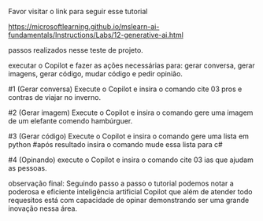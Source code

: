 Favor visitar o link 
para seguir esse tutorial


https://microsoftlearning.github.io/mslearn-ai-fundamentals/Instructions/Labs/12-generative-ai.html

passos realizados nesse teste de projeto.

executar o Copilot e fazer as ações necessárias para:
gerar conversa, gerar imagens, gerar código, mudar código e pedir opinião.

#1 (Gerar conversa)
Execute o Copilot e insira o comando
cite 03 pros e contras de viajar no inverno.

#2 (Gerar imagem) 
Execute o Copilot e insira o comando
gere uma imagem de um elefante comendo hambúrguer.

#3 (Gerar código)
Execute o Copilot e insira o comando
gere uma lista em python
#após resultado insira o comando
mude essa lista para c#

#4 (Opinando)
execute o Copilot e insira o comando 
cite 03 ias que ajudam as pessoas.

observação final: Seguindo passo a passo o tutorial 
podemos notar a poderosa e eficiente inteligência 
artificial Copilot que além de atender todo requesitos
está com capacidade de opinar demonstrando ser uma 
grande inovação nessa área.




